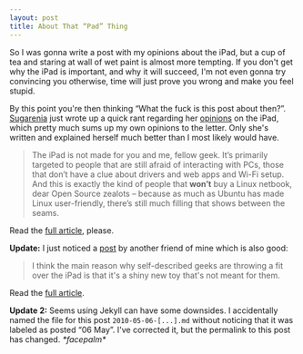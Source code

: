```yaml
---
layout: post
title: About That “Pad” Thing
---
```


So I was gonna write a post with my opinions about the iPad, but a cup of tea and staring at wall of wet paint is almost more tempting. If you don't get why the iPad is important, and why it will succeed, I'm not even gonna try convincing you otherwise, time will just prove you wrong and make you feel stupid.

By this point you're then thinking “What the fuck is this post about then?”. [Sugarenia][] just wrote up a quick rant regarding her [opinions][sugipad] on the iPad, which pretty much sums up my own opinions to the letter. Only she's written and explained herself much better than I most likely would have.

> The iPad is not made for you and me, fellow geek. It’s primarily targeted to people that are still afraid of interacting with PCs, those that don’t have a clue about drivers and web apps and Wi-Fi setup. And this is exactly the kind of people that **won’t** buy a Linux netbook, dear Open Source zealots – because as much as Ubuntu has made Linux user-friendly, there’s still much filling that shows between the seams.

Read the [full article][sugipad], please.

**Update:** I just noticed a [post][davepad] by another friend of mine which is also good:

> I think the main reason why self-described geeks are throwing a fit over the iPad is that it's a shiny new toy that's not meant for them.

Read the [full article][davepad].

**Update 2:** Seems using Jekyll can have some downsides. I accidentally named the file for this post `2010-05-06-[...].md` without noticing that it was labeled as posted “06 May”. I've corrected it, but the permalink to this post has changed. *\*facepalm\**


[sugarenia]: http://blog.sugarenia.com/
[sugipad]: http://blog.sugarenia.com/archives/rantings/saturday-ranting-about-ipad-flash
[davepad]: http://octidextro.us/2010/01/28/apples-ipad-and-why-its-upsetting-geeks/
